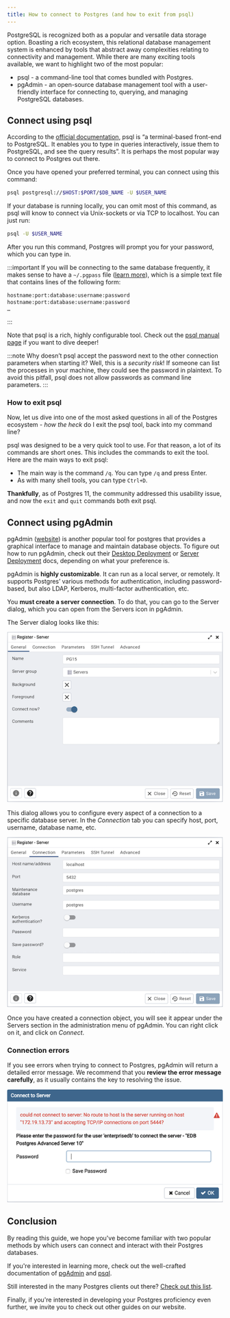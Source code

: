 ```yaml
---
title: How to connect to Postgres (and how to exit from psql)
---
```


PostgreSQL is recognized both as a popular and versatile data storage option. Boasting a rich ecosystem, this relational database management system is enhanced by tools that abstract away complexities relating to connectivity and management. While there are many exciting tools available, we want to highlight two of the most popular:

-   psql - a command-line tool that comes bundled with Postgres.
-   pgAdmin - an open-source database management tool with a user-friendly interface for connecting to, querying, and managing PostgreSQL databases.

## Connect using psql

According to the [official documentation](https://www.postgresql.org/docs/current/app-psql.html), psql is “a terminal-based front-end to PostgreSQL. It enables you to type in queries interactively, issue them to PostgreSQL, and see the query results”. It is perhaps the most popular way to connect to Postgres out there.

Once you have opened your preferred terminal, you can connect using this command:

```sh
psql postgresql://$HOST:$PORT/$DB_NAME -U $USER_NAME
```

If your database is running locally, you can omit most of this command, as psql will know to connect via Unix-sockets or via TCP to localhost. You can just run:

```sh
psql -U $USER_NAME
```

After you run this command, Postgres will prompt you for your password, which you can type in.

:::important
If you will be connecting to the same database frequently, it makes sense to have a `~/.pgpass` file ([learn more](https://www.postgresql.org/docs/current/libpq-pgpass.html)), which is a simple text file that contains lines of the following form:

```
hostname:port:database:username:password
hostname:port:database:username:password
…
```

:::

Note that psql is a rich, highly configurable tool. Check out the [psql manual page](https://www.postgresql.org/docs/current/app-psql.html) if you want to dive deeper!

:::note
Why doesn’t psql accept the password next to the other connection parameters when starting it? Well, this is a _security risk_! If someone can list the processes in your machine, they could see the password in plaintext. To avoid this pitfall, psql does not allow passwords as command line parameters.
:::

### How to exit psql

Now, let us dive into one of the most asked questions in all of the Postgres ecosystem - _how the heck_ do I exit the psql tool, back into my command line?

psql was designed to be a very quick tool to use. For that reason, a lot of its commands are short ones. This includes the commands to exit the tool. Here are the main ways to exit psql:

-   The main way is the command `/q`. You can type `/q` and press Enter.
-   As with many shell tools, you can type `Ctrl+D`.

**Thankfully**, as of Postgres 11, the community addressed this usability issue, and now the `exit` and `quit` commands both exit psql.

## Connect using pgAdmin

pgAdmin ([website](https://www.pgadmin.org/)) is another popular tool for postgres that provides a graphical interface to manage and maintain database objects. To figure out how to run pgAdmin, check out their [Desktop Deployment](https://www.pgadmin.org/docs/pgadmin4/latest/desktop_deployment.html) or [Server Deployment](https://www.pgadmin.org/docs/pgadmin4/latest/server_deployment.html) docs, depending on what your preference is.

pgAdmin is **highly customizable**. It can run as a local server, or remotely. It supports Postgres’ various methods for authentication, including password-based, but also LDAP, Kerberos, multi-factor authentication, etc.

You **must create a server connection**. To do that, you can go to the Server dialog, which you can open from the Servers icon in pgAdmin.

The Server dialog looks like this:

![server-general](./images/server-general.png)

This dialog allows you to configure every aspect of a connection to a specific database server. In the _Connection_ tab you can specify host, port, username, database name, etc.

![server-connection](./images/server-connection.png)

Once you have created a connection object, you will see it appear under the Servers section in the administration menu of pgAdmin. You can right click on it, and click on _Connect_.

### Connection errors

If you see errors when trying to connect to Postgres, pgAdmin will return a detailed error message. We recommend that you **review the error message carefully**, as it usually contains the key to resolving the issue.

![ce-not-running](./images/ce-not-running.png)

## Conclusion

By reading this guide, we hope you've become familiar with two popular methods by which users can connect and interact with their Postgres databases.

If you're interested in learning more, check out the well-crafted documentation of [pgAdmin](https://www.pgadmin.org/docs/pgadmin4/latest/index.html) and [psql](https://www.postgresql.org/docs/current/app-psql.html).

Still interested in the many Postgres clients out there? [Check out this list](https://wiki.postgresql.org/wiki/PostgreSQL_Clients).

Finally, if you're interested in developing your Postgres proficiency even further, we invite you to check out other guides on our website.
